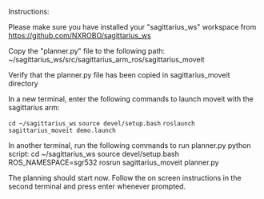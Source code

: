 Instructions:

Please make sure you have installed your "sagittarius_ws" workspace from https://github.com/NXROBO/sagittarius_ws

Copy the "planner.py" file to the following path: ~/sagittarius_ws/src/sagittarius_arm_ros/sagittarius_moveit

Verify that the planner.py file has been copied in sagittarius_moveit directory



In a new terminal, enter the following commands to launch moveit with the sagittarius arm: 

```cd ~/sagittarius_ws```
```source devel/setup.bash```
```roslaunch sagittarius_moveit demo.launch```


In another terminal, run the following commands to run planner.py python script:
cd ~/sagittarius_ws
source devel/setup.bash
ROS_NAMESPACE=sgr532 rosrun sagittarius_moveit planner.py


The planning should start now. Follow the on screen instructions in the second terminal and press enter whenever prompted.
